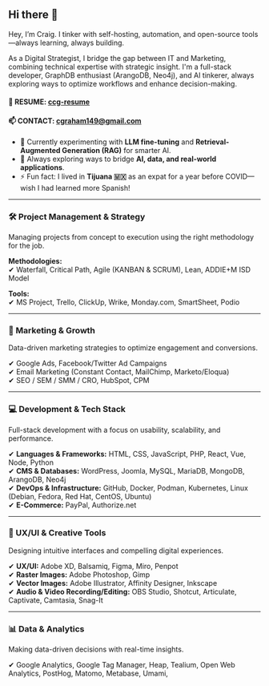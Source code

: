## Hi there 👋  

Hey, I’m Craig. I tinker with self-hosting, automation, and open-source tools—always learning, always building.

As a Digital Strategist, I bridge the gap between IT and Marketing, combining technical expertise with strategic insight. I'm a full-stack developer, GraphDB enthusiast (ArangoDB, Neo4j), and AI tinkerer, always exploring ways to optimize workflows and enhance decision-making.

#### 📄 RESUME: [ccg-resume](https://github.com/cgraham149/ccg-resume)  
#### 📫 CONTACT: cgraham149@gmail.com  

- 🧠 Currently experimenting with **LLM fine-tuning** and **Retrieval-Augmented Generation (RAG)** for smarter AI.  
- 🤔 Always exploring ways to bridge **AI, data, and real-world applications**.  
- ⚡ Fun fact: I lived in **Tijuana 🇲🇽** as an expat for a year before COVID—wish I had learned more Spanish!  

---  

### **🛠️ Project Management & Strategy**

Managing projects from concept to execution using the right methodology for the job.

**Methodologies:**  
✔ Waterfall, Critical Path, Agile (KANBAN & SCRUM), Lean, ADDIE+M ISD Model  

**Tools:**  
✔ MS Project, Trello, ClickUp, Wrike, Monday.com, SmartSheet, Podio  

---

### **📢 Marketing & Growth**

Data-driven marketing strategies to optimize engagement and conversions.

✔ Google Ads, Facebook/Twitter Ad Campaigns  
✔ Email Marketing (Constant Contact, MailChimp, Marketo/Eloqua)  
✔ SEO / SEM / SMM / CRO, HubSpot, CPM  

---

### **💻 Development & Tech Stack**

Full-stack development with a focus on usability, scalability, and performance.

✔ **Languages & Frameworks:** HTML, CSS, JavaScript, PHP, React, Vue, Node, Python  
✔ **CMS & Databases:** WordPress, Joomla, MySQL, MariaDB, MongoDB, ArangoDB, Neo4j  
✔ **DevOps & Infrastructure:** GitHub, Docker, Podman, Kubernetes, Linux (Debian, Fedora, Red Hat, CentOS, Ubuntu)  
✔ **E-Commerce:** PayPal, Authorize.net  

---

### **🎨 UX/UI & Creative Tools**


Designing intuitive interfaces and compelling digital experiences.

✔ **UX/UI:** Adobe XD, Balsamiq, Figma, Miro, Penpot  
✔ **Raster Images:** Adobe Photoshop, Gimp  
✔ **Vector Images:** Adobe Illustrator, Affinity Designer, Inkscape  
✔ **Audio & Video Recording/Editing:** OBS Studio, Shotcut, Articulate, Captivate, Camtasia, Snag-It  

---

### **📊 Data & Analytics**

Making data-driven decisions with real-time insights.

✔ Google Analytics, Google Tag Manager, Heap, Tealium, Open Web Analytics, PostHog, Matomo, Metabase, Umami,
